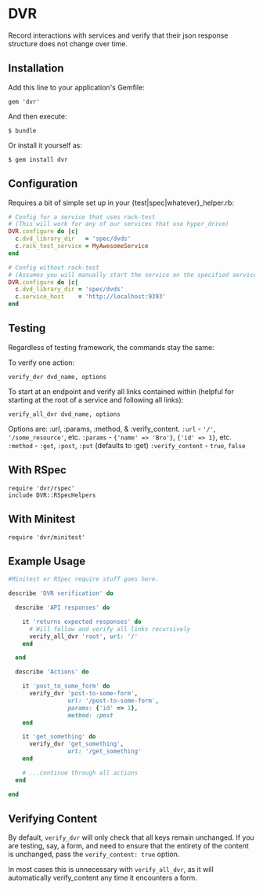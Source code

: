 # DVR

Record interactions with services and verify that their json response structure does not change over time.

## Installation

Add this line to your application's Gemfile:

    gem 'dvr'

And then execute:

    $ bundle

Or install it yourself as:

    $ gem install dvr

## Configuration

Requires a bit of simple set up in your {test|spec|whatever}_helper.rb:

```ruby
# Config for a service that uses rack-test
# (This will work for any of our services that use hyper_drive)
DVR.configure do |c|
  c.dvd_library_dir   = 'spec/dvds'
  c.rack_test_service = MyAwesomeService
end

# Config without rack-test
# (Assumes you will manually start the service on the specified service_host)
DVR.configure do |c|
  c.dvd_library_dir = 'spec/dvds'
  c.service_host    = 'http://localhost:9393'
end
```

## Testing

Regardless of testing framework, the commands stay the same:

To verify one action:

    verify_dvr dvd_name, options

To start at an endpoint and verify all links contained within (helpful for starting at the root of a service and following all links):

    verify_all_dvr dvd_name, options

Options are: :url, :params, :method, & :verify_content.
`:url`    - `'/'`, `'/some_resource'`, etc.
`:params` - `{'name' => 'Bro'}`, `{'id' => 1}`, etc.
`:method` - `:get`, `:post`, `:put` (defaults to :get)
`:verify_content` - `true`, `false`

## With RSpec

    require 'dvr/rspec'
    include DVR::RSpecHelpers

## With Minitest

    require 'dvr/minitest'

## Example Usage

```ruby
#Minitest or RSpec require stuff goes here.

describe 'DVR verification' do

  describe 'API responses' do

    it 'returns expected responses' do
      # Will follow and verify all links recursively
      verify_all_dvr 'root', url: '/'
    end

  end

  describe 'Actions' do

    it 'post_to_some_form' do
      verify_dvr 'post-to-some-form',
                 url: '/post-to-some-form',
                 params: {'id' => 1},
                 method: :post
    end

    it 'get_something' do
      verify_dvr 'get_something',
                 url: '/get_something'
    end

    # ...continue through all actions
  end

end
```

## Verifying Content

By default, `verify_dvr` will only check that all keys remain unchanged. If you are testing, say, a form, and need to ensure that the entirety of the content is unchanged, pass the `verify_content: true` option.

In most cases this is unnecessary with `verify_all_dvr`, as it will automatically verify_content any time it encounters a form.

